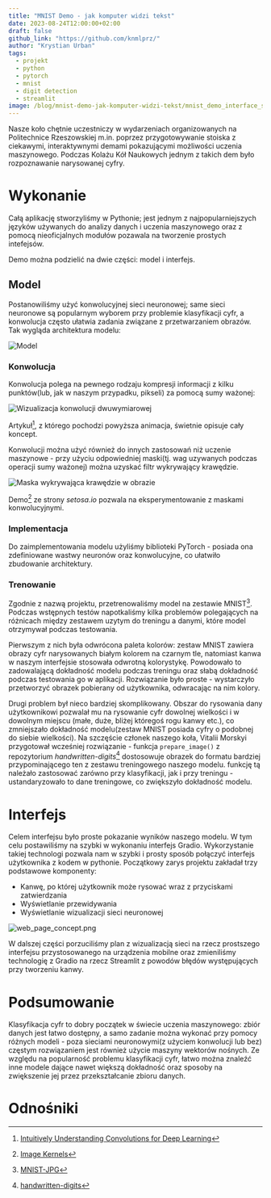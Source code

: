 ```yaml
---
title: "MNIST Demo - jak komputer widzi tekst"
date: 2023-08-24T12:00:00+02:00
draft: false
github_link: "https://github.com/knmlprz/"
author: "Krystian Urban"
tags:
  - projekt
  - python
  - pytorch
  - mnist
  - digit detection
  - streamlit
image: /blog/mnist-demo-jak-komputer-widzi-tekst/mnist_demo_interface_showcase.png
---
```


Nasze koło chętnie uczestniczy w wydarzeniach organizowanych na Politechnice Rzeszowskiej m.in. poprzez przygotowywanie stoiska z ciekawymi, interaktywnymi demami pokazującymi możliwości uczenia maszynowego. Podczas Kolażu Kół Naukowych jednym z takich dem było rozpoznawanie narysowanej cyfry.

# Wykonanie

Całą aplikację stworzyliśmy w Pythonie; jest jednym z najpopularniejszych języków używanych do analizy danych i uczenia maszynowego oraz z pomocą nieoficjalnych modułów pozawala na tworzenie prostych intefejsów.

Demo można podzielić na dwie części: model i interfejs.

## Model

Postanowiliśmy użyć konwolucyjnej sieci neuronowej; same sieci neuronowe są popularnym wyborem przy problemie klasyfikacji cyfr, a konwolucja często ułatwia zadania związane z przetwarzaniem obrazów.
Tak wygląda architektura modelu:

![Model](mnist-demo-model-diagram.svg)

### Konwolucja

Konwolucja polega na pewnego rodzaju kompresji informacji z kilku punktów(lub, jak w naszym przypadku, pikseli) za pomocą sumy ważonej:

![Wizualizacja konwolucji dwuwymiarowej](https://miro.medium.com/v2/resize:fit:640/1*Zx-ZMLKab7VOCQTxdZ1OAw.gif)

Artykuł[^1], z którego pochodzi powyższa animacja, świetnie opisuje cały koncept.

Konwolucji można użyć również do innych zastosowań niż uczenie maszynowe - przy użyciu odpowiedniej maski(tj. wag uzywanych podczas operacji sumy ważonej) można uzyskać filtr wykrywający krawędzie.

![Maska wykrywająca krawędzie w obrazie](convolution_outline.png)

Demo[^2] ze strony *setosa.io* pozwala na eksperymentowanie z maskami konwolucyjnymi.

### Implementacja

Do zaimplementowania modelu użyliśmy biblioteki PyTorch - posiada ona zdefiniowane wastwy neuronów oraz konwolucyjne, co ułatwiło zbudowanie architektury.

### Trenowanie

Zgodnie z nazwą projektu, przetrenowaliśmy model na zestawie MNIST[^3]. Podczas wstępnych testów napotkaliśmy kilka problemów polegających na różnicach między zestawem uzytym do treningu a danymi, które model otrzymywał podczas testowania.

Pierwszym z nich była odwrócona paleta kolorów: zestaw MNIST zawiera obrazy cyfr narysowanych białym kolorem na czarnym tle, natomiast kanwa w naszym interfejsie stosowała odwrotną kolorystykę. Powodowało to zadowalającą dokładność modelu podczas treningu oraz słabą dokładność podczas testowania go w aplikacji. Rozwiązanie było proste - wystarczyło przetworzyć obrazek pobierany od użytkownika, odwracając na nim kolory.

Drugi problem był nieco bardziej skomplikowany. Obszar do rysowania dany użytkownikowi pozwalał mu na rysowanie cyfr dowolnej wielkości i w dowolnym miejscu (małe, duże, bliżej któregoś rogu kanwy etc.), co zmniejszało dokładność modelu(zestaw MNIST posiada cyfry o podobnej do siebie wielkości). Na szczęście członek naszego koła, Vitalii Morskyi przygotował wcześniej rozwiązanie - funkcja `prepare_image()` z repozytorium *handwritten-digits*[^4] dostosowuje obrazek do formatu bardziej przypominającego ten z zestawu treningowego naszego modelu. funkcję tą należało zastosować zarówno przy klasyfikacji, jak i przy treningu - ustandaryzowało to dane treningowe, co zwiększyło dokładność modelu.

# Interfejs
Celem interfejsu było proste pokazanie wyników naszego modelu. W tym celu postawiliśmy na szybki w wykonaniu interfejs Gradio. Wykorzystanie takiej technologi pozwala nam w szybki i prosty sposób połączyć interfejs użytkownika z kodem w pythonie. Początkowy zarys projektu zakładał trzy podstawowe komponenty:
- Kanwę, po której użytkownik może rysować wraz z przyciskami zatwierdzania
- Wyświetlanie przewidywania 
- Wyświetlanie wizualizacji sieci neuronowej

![web_page_concept.png](web_page_concept.png)

W dalszej części porzuciliśmy plan z wizualizacją sieci na rzecz prostszego interfejsu przystosowanego na urządzenia mobilne oraz zmieniliśmy technologię z Gradio na rzecz Streamlit z powodów błędów występujących przy tworzeniu kanwy.

# Podsumowanie

Klasyfikacja cyfr to dobry początek w świecie uczenia maszynowego: zbiór danych jest łatwo dostępny, a samo zadanie można wykonać przy pomocy różnych modeli - poza sieciami neuronowymi(z użyciem konwolucji lub bez) częstym rozwiązaniem jest również użycie maszyny wektorów nośnych. Ze względu na popularność problemu klasyfikacji cyfr, łatwo można znaleźć inne modele dające nawet większą dokładność oraz sposoby na zwiększenie jej przez przekształcanie zbioru danych.


# Odnośniki

[^1]: [Intuitively Understanding Convolutions for Deep Learning](https://towardsdatascience.com/intuitively-understanding-convolutions-for-deep-learning-1f6f42faee1)
[^2]: [Image Kernels](https://setosa.io/ev/image-kernels/)
[^3]: [MNIST-JPG](https://github.com/teavanist/MNIST-JPG)
[^4]: [handwritten-digits](https://github.com/knmlprz/handwritten-digits)